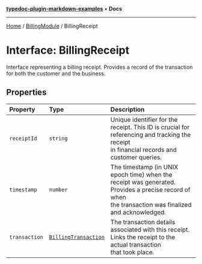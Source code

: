 [**typedoc-plugin-markdown-examples**](../../README.md) • **Docs**

***

[Home](../../README.md) / [BillingModule](../README.md) / BillingReceipt

# Interface: BillingReceipt

Interface representing a billing receipt.
Provides a record of the transaction for both the customer and the business.

## Properties

| Property | Type | Description |
| :------ | :------ | :------ |
| `receiptId` | `string` | Unique identifier for the receipt. This ID is crucial for referencing and tracking the receipt<br />in financial records and customer queries. |
| `timestamp` | `number` | The timestamp (in UNIX epoch time) when the receipt was generated. Provides a precise record of when<br />the transaction was finalized and acknowledged. |
| `transaction` | [`BillingTransaction`](BillingTransaction.md) | The transaction details associated with this receipt. Links the receipt to the actual transaction<br />that took place. |
